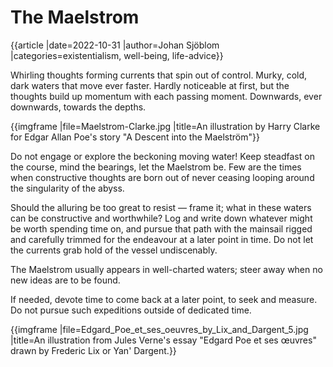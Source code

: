 # The Maelstrom
{{article |date=2022-10-31 |author=Johan Sjöblom |categories=existentialism, well-being, life-advice}}

Whirling thoughts forming currents that spin out of control. Murky, cold, dark waters that move ever faster. Hardly noticeable at first, but the thoughts build up momentum with each passing moment. Downwards, ever downwards, towards the depths.

{{imgframe |file=Maelstrom-Clarke.jpg |title=An illustration by Harry Clarke for Edgar Allan Poe's story "A Descent into the Maelström"}}

Do not engage or explore the beckoning moving water! Keep steadfast on the course, mind the bearings, let the Maelstrom be. Few are the times when constructive thoughts are born out of never ceasing looping around the singularity of the abyss.

Should the alluring be too great to resist — frame it; what in these waters can be constructive and worthwhile? Log and write down whatever might be worth spending time on, and pursue that path with the mainsail rigged and carefully trimmed for the endeavour at a later point in time. Do not let the currents grab hold of the vessel undiscenably.

The Maelstrom usually appears in well-charted waters; steer away when no new ideas are to be found.

If needed, devote time to come back at a later point, to seek and measure. Do not pursue such expeditions outside of dedicated time.

{{imgframe |file=Edgard_Poe_et_ses_oeuvres_by_Lix_and_Dargent_5.jpg |title=An illustration from Jules Verne's essay "Edgard Poe et ses œuvres" drawn by Frederic Lix or Yan' Dargent.}}
